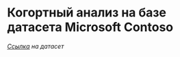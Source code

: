 # Когортный анализ на базе датасета Microsoft Contoso

*[Ссылка]([https://duckduckgo.com](https://www.microsoft.com/en-us/download/details.aspx?id=18279)) на датасет*

## 
